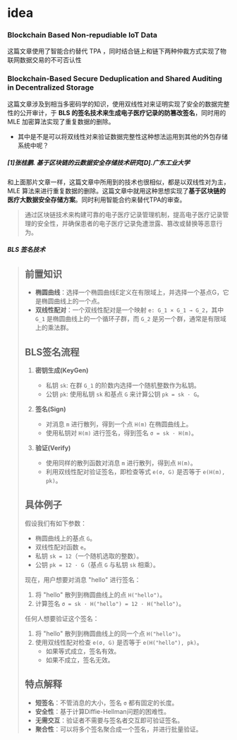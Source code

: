 # idea

### Blockchain Based Non-repudiable IoT Data

这篇文章使用了智能合约替代 TPA ，同时结合链上和链下两种仲裁方式实现了物联网数据交易的不可否认性

### Blockchain-Based Secure Deduplication and Shared Auditing in Decentralized Storage

这篇文章涉及到相当多密码学的知识，使用双线性对来证明实现了安全的数据完整性的公开审计，于 **BLS 的签名技术来生成电子医疗记录的防篡改签名**，同时用的 MLE 加密算法实现了重复数据的删除。

* 其中是不是可以将双线性对来验证数据完整性这种想法运用到其他的外包存储系统中呢？

##### [1]张桂鹏. 基于区块链的云数据安全存储技术研究[D].广东工业大学

和上面那片文章一样，这篇文章中所用到的技术也很相似，都是以双线性对为主，MLE 算法来进行重复数据的删除。这篇文章中就用这种思想实现了**基于区块链的医疗大数据安全存储方案**。同时利用智能合约来替代TPA的审查。

> 通过区块链技术来构建可靠的电子医疗记录管理机制，提高电子医疗记录管理的安全性，并确保患者的电子医疗记录免遭泄露、篡改或替换等恶意行为。

##### BLS 签名技术

> ## 前置知识
>
> - **椭圆曲线**：选择一个椭圆曲线E定义在有限域上，并选择一个基点G，它是椭圆曲线上的一个点。
> - **双线性配对**：一个双线性配对是一个映射 `e: G_1 × G_1 → G_2`，其中 `G_1` 是椭圆曲线上的一个循环子群，而 `G_2` 是另一个群，通常是有限域上的乘法群。
>
> ## BLS签名流程
> 1. **密钥生成(KeyGen)**
>    - 私钥 `sk`: 在群 `G_1` 的阶数内选择一个随机整数作为私钥。
>    - 公钥 `pk`: 使用私钥 `sk` 和基点 `G` 来计算公钥 `pk = sk · G`。
>
> 2. **签名(Sign)**
>    - 对消息 `m` 进行散列，得到一个点 `H(m)` 在椭圆曲线上。
>    - 使用私钥对 `H(m)` 进行签名，得到签名 `σ = sk · H(m)`。
>
> 3. **验证(Verify)**
>    - 使用同样的散列函数对消息 `m` 进行散列，得到点 `H(m)`。
>    - 利用双线性配对验证签名，即检查等式 `e(σ, G)` 是否等于 `e(H(m), pk)`。
>
> ## 具体例子
> 假设我们有如下参数：
> - 椭圆曲线上的基点 `G`。
> - 双线性配对函数 `e`。
> - 私钥 `sk = 12`（一个随机选取的整数）。
> - 公钥 `pk = 12 · G`（基点 `G` 与私钥 `sk` 相乘）。
>
> 现在，用户想要对消息 "hello" 进行签名：
> 1. 将 "hello" 散列到椭圆曲线上的点 `H("hello")`。
> 2. 计算签名 `σ = sk · H("hello") = 12 · H("hello")`。
>
> 任何人想要验证这个签名：
> 1. 将 "hello" 散列到椭圆曲线上的同一个点 `H("hello")`。
> 2. 使用双线性配对检查 `e(σ, G)` 是否等于 `e(H("hello"), pk)`。
>    - 如果等式成立，签名有效。
>    - 如果不成立，签名无效。
>
> ## 特点解释
> - **短签名**：不管消息的大小，签名 `σ` 都有固定的长度。
> - **安全性**：基于计算Diffie-Hellman问题的困难性。
> - **无需交互**：验证者不需要与签名者交互即可验证签名。
> - **聚合性**：可以将多个签名聚合成一个签名，并进行批量验证。
